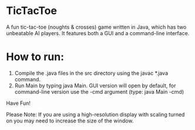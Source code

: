 # TicTacToe
A fun tic-tac-toe (noughts &amp; crosses) game written in Java, which has two unbeatable AI players. It features both a GUI and a command-line interface.

# How to run:
1) Compile the .java files in the src directory using the javac *.java command.
2) Run Main by typing java Main. GUI version will open by default, for command-line version use the -cmd argument (type: java Main -cmd)

Have Fun!

Please Note: If you are using a high-resolution display with scaling turned on you may need to increase the size of the window.
